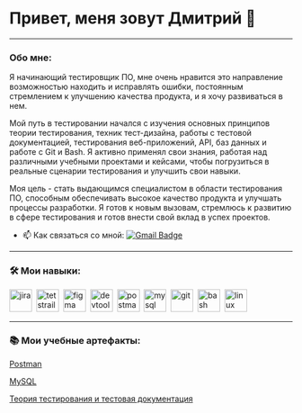 # Привет, меня зовут Дмитрий 👋

---

### Обо мне:

Я начинающий тестировщик ПО, мне очень нравится это направление возможностью находить и исправлять ошибки, постоянным стремлением к улучшению качества продукта, и я хочу развиваться в нем.

Мой путь в тестировании начался с изучения основных принципов теории тестирования, техник тест-дизайна, работы с тестовой документацией, тестирования веб-приложений, API, баз данных и работе с Git и Bash. Я активно применял свои знания, работая над различными учебными проектами и кейсами, чтобы погрузиться в реальные сценарии тестирования и улучшить свои навыки.

Моя цель - стать выдающимся специалистом в области тестирования ПО, способным обеспечивать высокое качество продукта и улучшать процессы разработки. Я готов к новым вызовам, стремлюсь к развитию в сфере тестирования и готов внести свой вклад в успех проектов.

- 📫 Как связаться со мной: [![Gmail Badge](https://img.shields.io/badge/Gmail-D14836?style=for-the-badge&logo=gmail&logoColor=white)](mailto:viktdmit92@gmail.com)

---

### 🛠 Мои навыки:

<div>
  <img src="https://cdn.jsdelivr.net/gh/devicons/devicon/icons/jira/jira-original.svg" title="jira" alt="jira" width="40" height="40"/>&nbsp
  <img src="https://codahosted.io/packs/21236/unversioned/assets/LOGO/ba1091c59bab89cd2fd0f289622731fe16113d7b00905abe64759c313a4b73b76c1b0426076ed76cb74752234c734131df46992d5b8b48fc13e264240e4f7119f736cfeb64df36ded54b5cbf6198b9cadedf18dd0cac5c7dbcd16e6336c29363cd1292ba" title="testrail" alt="tetstrail" width="40" height="40"/>&nbsp
  <img src="https://cdn.jsdelivr.net/gh/devicons/devicon/icons/figma/figma-original.svg" title="figma" alt="figma" width="40" height="40"/>&nbsp
  <img src="https://d33wubrfki0l68.cloudfront.net/38b5c953a4667366685d55db55d057c86db1fc54/a0fdc/static/acae6b24d940347661ca901ea07f47c1/chrome-dev-logo-icon.png" title="devtools" alt="devtools" width="40" height="40"/>&nbsp
  <img src="https://seeklogo.com/images/P/postman-logo-0087CA0D15-seeklogo.com.png" title="postman" alt="postman" width="40" height="40"/>&nbsp
  <img src="https://cdn.jsdelivr.net/gh/devicons/devicon/icons/mysql/mysql-original.svg" title="mysql" alt="mysql" width="40" height="40"/>&nbsp
  <img src="https://cdn.jsdelivr.net/gh/devicons/devicon/icons/git/git-original.svg" title="git" alt="git" width="40" height="40"/>&nbsp
  <img src="https://upload.wikimedia.org/wikipedia/commons/thumb/4/4b/Bash_Logo_Colored.svg/1024px-Bash_Logo_Colored.svg.png?20180723054350" title="bash" alt="bash" width="40" height="40"/>&nbsp
  <img src="https://profilinator.rishav.dev/skills-assets/linux-original.svg" title="linux" alt="linux" width="40" height="40"/>&nbsp
</div>

---

### 📚 Мои учебные артефакты:

[Postman](https://github.com/ViktDmit/Postman)

[MySQL](https://github.com/ViktDmit/MySQL)

[Теория тестирования и тестовая документация](https://github.com/ViktDmit/Test-theory-and-test-documentation)
